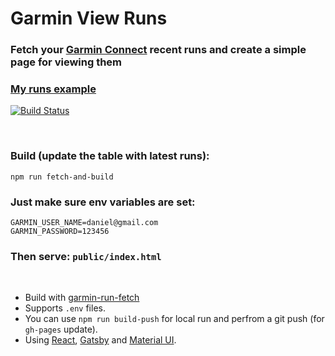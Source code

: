 # Garmin View Runs
### Fetch your [Garmin Connect](https://connect.garmin.com/modern/) recent runs and create a simple page for viewing them 

### [My runs example](https://danielschwartz85.github.io/garmin-view-runs/)
[![Build Status](https://travis-ci.com/danielschwartz85/garmin-view-runs.svg?branch=main)](https://travis-ci.com/danielschwartz85/garmin-view-runs)

<br/>

### Build (update the table with latest runs):
```
npm run fetch-and-build 
```

### Just make sure env variables are set: 
```
GARMIN_USER_NAME=daniel@gmail.com
GARMIN_PASSWORD=123456
```

### Then serve: ```public/index.html```

<br/>

* Build with [garmin-run-fetch](https://github.com/danielschwartz85/garmin-run-fetch)
* Supports `.env` files.
* You can use `npm run build-push` for local run and perfrom a git push (for `gh-pages` update).
* Using [React](https://reactjs.org/), [Gatsby](https://www.gatsbyjs.com/) and [Material UI](https://material-ui.com/).